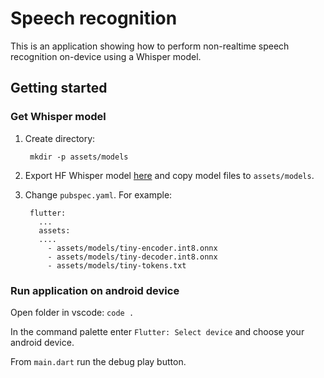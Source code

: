 # Speech recognition

This is an application showing how to perform non-realtime speech recognition on-device using a Whisper model.


## Getting started

### Get Whisper model

1. Create directory:

		mkdir -p assets/models

2. Export HF Whisper model [here](../../scripts/whisper) and copy model files to `assets/models`.

3. Change `pubspec.yaml`. For example:
	
		flutter:
		  ...
		  assets:
		  ....
		    - assets/models/tiny-encoder.int8.onnx
		    - assets/models/tiny-decoder.int8.onnx
		    - assets/models/tiny-tokens.txt

### Run application on android device

Open folder in vscode: `code .`

In the command palette enter `Flutter: Select device` and choose your android device.

From `main.dart` run the debug play button.
   
